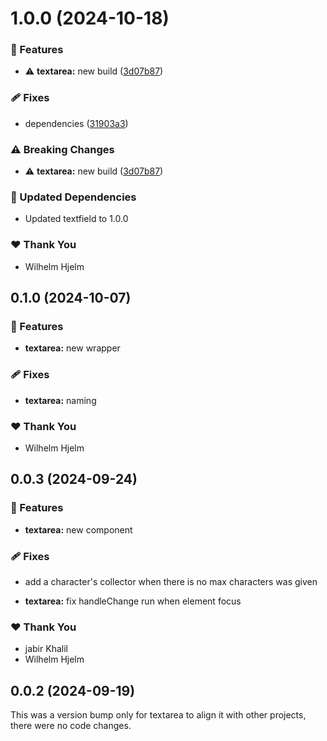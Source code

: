 # 1.0.0 (2024-10-18)

### 🚀 Features

- ⚠️  **textarea:** new build ([3d07b87](https://github.com/migrationsverket/midas/commit/3d07b87))

### 🩹 Fixes

- dependencies ([31903a3](https://github.com/migrationsverket/midas/commit/31903a3))

### ⚠️  Breaking Changes

- ⚠️  **textarea:** new build ([3d07b87](https://github.com/migrationsverket/midas/commit/3d07b87))

### 🧱 Updated Dependencies

- Updated textfield to 1.0.0

### ❤️  Thank You

- Wilhelm Hjelm

## 0.1.0 (2024-10-07)


### 🚀 Features

- **textarea:** new wrapper


### 🩹 Fixes

- **textarea:** naming


### ❤️  Thank You

- Wilhelm Hjelm

## 0.0.3 (2024-09-24)


### 🚀 Features

- **textarea:** new component


### 🩹 Fixes

- add a character's collector when there is no max characters was given

- **textarea:** fix handleChange run when element focus


### ❤️  Thank You

- jabir Khalil
- Wilhelm Hjelm

## 0.0.2 (2024-09-19)

This was a version bump only for textarea to align it with other projects, there were no code changes.